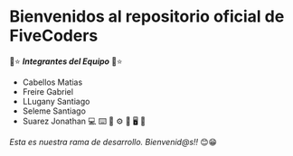 # Bienvenidos al repositorio oficial de  **FiveCoders**

🌠⭐ ***Integrantes del Equipo***  🌠⭐

- Cabellos Matias
- Freire Gabriel
- LLugany Santiago
- Seleme Santiago
- Suarez Jonathan
💻  ⌨️ 💾 ⚙️ 🎸 🖥️ 🧠 

*Esta es nuestra rama de desarrollo. Bienvenid@s!!* 😊😁
 
